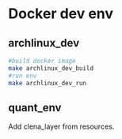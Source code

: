 # Docker dev env


## archlinux_dev

```bash
#build docker image
make archlinux_dev_build
#run env
make archlinux_dev_run
```

## quant_env

Add clena_layer from resources.